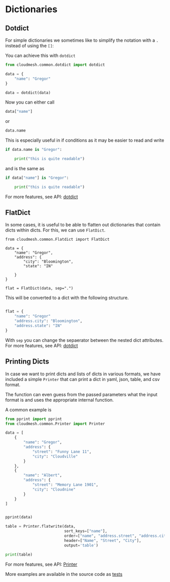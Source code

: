 # Dictionaries

## Dotdict

For simple dictionaries we sometimes like to simplify the notation with a `.` instead of using the `[]`:

You can achieve this with `dotdict`

```python
from cloudmesh.common.dotdict import dotdict

data = {
    "name": "Gregor"
}

data = dotdict(data)
```

Now you can either call

```python
data["name"]
```

or

```python
data.name
```

This is especially useful in if conditions as it may be easier to read and write

```python
if data.name is "Gregor":

    print("this is quite readable")
```

and is the same as

```python
if data["name"] is "Gregor":

    print("this is quite readable")
```

For more features, see API: [dotdict](https://cloudmesh.github.io/cloudmesh-manual/api/cloudmesh.common.html?highlight=dotdict#module-cloudmesh.common.dotdict)


## FlatDict

In some cases, it is useful to be able to flatten out dictionaries that
contain dicts within dicts. For this, we can use `FlatDict`.

```
from cloudmesh.common.Flatdict import FlatDict

data = {
    "name": "Gregor",
    "address": {
        "city": "Bloomington",
        "state": "IN"

    }
}

flat = FlatDict(data, sep=".")

```

This will be converted to a dict with the following structure.

```python

flat = {
    "name": "Gregor"
    "address.city": "Bloomington",
    "address.state": "IN"
}
```

With `sep` you can change the sepaerator between the nested dict
attributes. For more features, see API:
[dotdict](https://cloudmesh.github.io/cloudmesh-manual/api/cloudmesh.common.html?highlight=flatdict#module-cloudmesh.common.FlatDict)


## Printing Dicts

In case we want to print dicts and lists of dicts in various formats, we
have included a simple `Printer` that can print a dict in yaml, json,
table, and csv format.

The function can even guess from the passed parameters what the input format is
and uses the appropriate internal function.

A common example is 

```python
from pprint import pprint
from cloudmesh.common.Printer import Printer

data = [
    {
        "name": "Gregor",
        "address": {
            "street": "Funny Lane 11",
            "city": "Cloudville"
        }
    },
    {
        "name": "Albert",
        "address": {
            "street": "Memory Lane 1901",
            "city": "Cloudnine"
        }
    }
]


pprint(data)

table = Printer.flatwrite(data,
                          sort_keys=["name"],
                          order=["name", "address.street", "address.city"],
                          header=["Name", "Street", "City"],
                          output='table')

print(table)
```


For more features, see API: [Printer](https://cloudmesh.github.io/cloudmesh-manual/api/cloudmesh.common.html?highlight=flatdict#module-cloudmesh.common.Printer)

More examples are available in the source code as [tests](https://github.com/cloudmesh/cloudmesh-common/tree/master/tests) 
